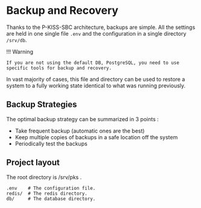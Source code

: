 <!---
# P-KISS-SBC documentation © 2007-2024 by Mathias WOLFF 
# is licensed under Attribution-NonCommercial-ShareAlike 4.0 International (see https://creativecommons.org/licenses/by-nc-sa/4.0/)
# SPDX-License-Identifier: CC-BY-NC-SA-4.0
--->

# Backup and Recovery

Thanks to the P-KISS-SBC architecture, backups are simple.
All the settings are held in one single file `.env` and the configuration in a single directory `/srv/db`.

!!! Warning

    If you are not using the default DB, PostgreSQL, you need to use specific tools for backup and recovery.

In vast majority of cases, this file and directory can be used to restore a system to a fully working state identical to what was running previously.

## Backup Strategies

The optimal backup strategy can be summarized in 3 points :

* Take frequent backup (automatic ones are the best)
* Keep multiple copies of backups in a safe location off the system
* Periodically test the backups

## Project layout

The root directory is /srv/pks .

    .env    # The configuration file.
    redis/  # The redis directory.
    db/     # The database directory.
